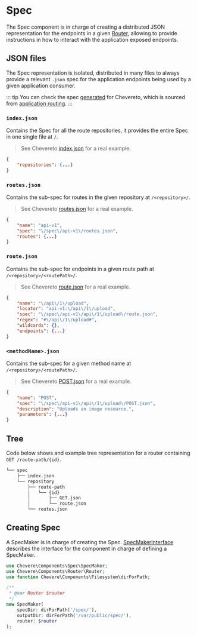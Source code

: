 # Spec

The Spec component is in charge of creating a distributed JSON representation for the endpoints in a given [Router](./Router.md), allowing to provide instructions in how to interact with the application exposed endpoints.

## JSON files

The Spec representation is isolated, distributed in many files to always provide a relevant `.json` spec for the application endpoints being used by a given application consumer.

::: tip
You can check the spec [generated](https://github.com/Chevereto/chevereto/tree/master/volumes/public/spec) for Chevereto, which is sourced from [application routing](https://github.com/Chevereto/chevereto/tree/master/app/routing).
:::

### `index.json`

Contains the Spec for all the route repositories, it provides the entire Spec in one single file at `/`.

> See Chevereto [index.json](https://github.com/Chevereto/chevereto/blob/master/volumes/public/spec/index.json) for a real example.

```json
{
    "repositories": {...}
}
```

### `routes.json`

Contains the sub-spec for routes in the given repository at `/<repository>/`.

> See Chevereto [routes.json](https://github.com/Chevereto/chevereto/blob/master/volumes/public/spec/api-v1/routes.json) for a real example.

```json
{
    "name": "api-v1",
    "spec": "\/spec\/api-v1\/routes.json",
    "routes": {...}
}
```

### `route.json`

Contains the sub-spec for endpoints in a given route path at `/<repository>/<routePath>/`.

> See Chevereto [route.json](https://github.com/Chevereto/chevereto/blob/master/volumes/public/spec/api-v1/api/1/upload/route.json) for a real example.

```json
{
    "name": "\/api\/1\/upload",
    "locator": "api-v1:\/api\/1\/upload",
    "spec": "\/spec\/api-v1\/api\/1\/upload\/route.json",
    "regex": "#\/api\/1\/upload#",
    "wildcards": {},
    "endpoints": {...}
}
```

### `<methodName>.json`

Contains the sub-spec for a given method name at `/<repository>/<routePath>/`.

> See Chevereto [POST.json](https://github.com/Chevereto/chevereto/blob/master/volumes/public/spec/api-v1/api/1/upload/POST.json) for a real example.

```json
{
    "name": "POST",
    "spec": "\/spec\/api-v1\/api\/1\/upload\/POST.json",
    "description": "Uploads an image resource.",
    "parameters": {...}
}
```

## Tree

Code below shows and example tree representation for a router containing `GET /route-path/{id}`.

```sh
└── spec
    ├── index.json
    └── repository
        ├── route-path
        │   └── {id}
        │       ├── GET.json
        │       └── route.json
        └── routes.json
```

## Creating Spec

A SpecMaker is in charge of creating the Spec. [SpecMakerInterface](../reference/Chevere/Interfaces/Spec/SpecMakerInterface.md) describes the interface for the component in charge of defining a SpecMaker.

```php
use Chevere\Components\Spec\SpecMaker;
use Chevere\Components\Router\Router;
use function Chevere\Components\Filesystem\dirForPath;

/**
 * @var Router $router
 */
new SpecMaker(
    specDir: dirForPath('/spec/'),
    outputDir: dirForPath('/var/public/spec/'),
    router: $router
);
```
